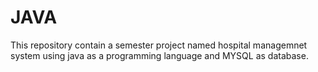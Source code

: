# JAVA
This repository contain  a semester project named hospital managemnet system using java as a programming language and MYSQL as database.
